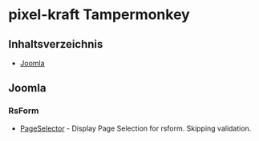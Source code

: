 # pixel-kraft Tampermonkey

## Inhaltsverzeichnis

- [Joomla](#joomla)

## Joomla

### RsForm
- [PageSelector](src/joomla/rsform/PageSelector.js) - Display Page Selection for rsform. Skipping validation.
